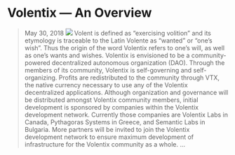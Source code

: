 # Volentix — An Overview
> May 30, 2018
![](https://miro.medium.com/max/2400/1*s9eNHya0usxkwKFUM2YNQA.jpeg)
Volent is defined as “exercising volition” and its etymology is traceable to the Latin Volente as “wanted” or “one’s wish”. Thus the origin of the word Volentix refers to one’s will, as well as one’s wants and wishes.
Volentix is envisioned to be a community-powered decentralized autonomous organization (DAO). Through the members of its community, Volentix is self-governing and self-organizing. Profits are redistributed to the community through VTX, the native currency necessary to use any of the Volentix decentralized applications.
Although organization and governance will be distributed amongst Volentix community members, initial development is sponsored by companies within the Volentix development network. Currently those companies are Volentix Labs in Canada, Pythagoras Systems in Greece, and Semantic Labs in Bulgaria. More partners will be invited to join the Volentix development network to ensure maximum development of infrastructure for the Volentix community as a whole. …
